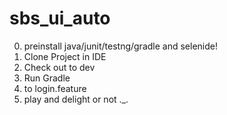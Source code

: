 # sbs_ui_auto
0. preinstall java/junit/testng/gradle and selenide!
1. Clone Project in IDE
2. Check out to dev
3. Run Gradle
4. to login.feature
5. play and delight or not ._.
